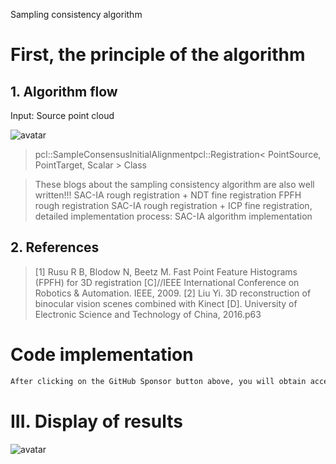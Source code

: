  Sampling consistency algorithm 

#  First, the principle of the algorithm 

##  1. Algorithm flow 

 Input: Source point cloud 

 ![avatar]( 01c9db0420874ec4a7427f2efd70b75d.png) 

>  pcl::SampleConsensusInitialAlignmentpcl::Registration< PointSource, PointTarget, Scalar > Class 

>  These blogs about the sampling consistency algorithm are also well written!!! SAC-IA rough registration + NDT fine registration FPFH rough registration SAC-IA rough registration + ICP fine registration, detailed implementation process: SAC-IA algorithm implementation 

##  2. References 

>  [1] Rusu R B, Blodow N, Beetz M. Fast Point Feature Histograms (FPFH) for 3D registration [C]//IEEE International Conference on Robotics & Automation. IEEE, 2009. [2] Liu Yi. 3D reconstruction of binocular vision scenes combined with Kinect [D]. University of Electronic Science and Technology of China, 2016.p63 

#  Code implementation 

  ```python  
After clicking on the GitHub Sponsor button above, you will obtain access permissions to my private code repository ( https://github.com/slowlon/my_code_bar ) to view this blog code. By searching the code number of this blog, you can find the code you need, code number is: 2024020309574181543
  ```  
#  III. Display of results 

 ![avatar]( 20200712194750807.png) 

